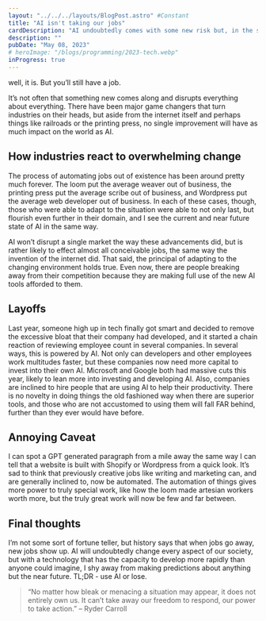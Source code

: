 ```yaml
---
layout: "../../../layouts/BlogPost.astro" #Constant
title: "AI isn't taking our jobs"
cardDescription: "AI undoubtedly comes with some new risk but, in the short term, nothing we haven't seen before."
description: ""
pubDate: "May 08, 2023"
# heroImage: "/blogs/programming/2023-tech.webp"
inProgress: true
---
```

well, it is. But you’ll still have a job.

It’s not often that something new comes along and disrupts everything about everything. There have been major game changers that turn industries on their heads, but aside from the internet itself and perhaps things like railroads or the printing press, no single improvement will have as much impact on the world as AI.

## How industries react to overwhelming change

The process of automating jobs out of existence has been around pretty much forever. The loom put the average weaver out of business, the printing press put the average scribe out of business, and Wordpress put the average web developer out of business. In each of these cases, though, those who were able to adapt to the situation were able to not only last, but flourish even further in their domain, and I see the current and near future state of AI in the same way.

AI won’t disrupt a single market the way these advancements did, but is rather likely to effect almost all conceivable jobs, the same way the invention of the internet did. That said, the principal of adapting to the changing environment holds true. Even now, there are people breaking away from their competition because they are making full use of the new AI tools afforded to them.

## Layoffs

Last year, someone high up in tech finally got smart and decided to remove the excessive bloat that their company had developed, and it started a chain reaction of reviewing employee count in several companies. In several ways, this is powered by AI. Not only can developers and other employees work multitudes faster, but these companies now need more capital to invest into their own AI. Microsoft and Google both had massive cuts this year, likely to lean more into investing and developing AI. Also, companies are inclined to hire people that are using AI to help their productivity. There is no novelty in doing things the old fashioned way when there are superior tools, and those who are not accustomed to using them will fall FAR behind, further than they ever would have before.

## Annoying Caveat

I can spot a GPT generated paragraph from a mile away the same way I can tell that a website is built with Shopify or Wordpress from a quick look. It’s sad to think that previously creative jobs like writing and marketing can, and are generally inclined to, now be automated. The automation of things gives more power to truly special work, like how the loom made artesian workers worth more, but the truly great work will now be few and far between.

## Final thoughts

I’m not some sort of fortune teller, but history says that when jobs go away, new jobs show up. AI will undoubtedly change every aspect of our society, but with a technology that has the capacity to develop more rapidly than anyone could imagine, I shy away from making predictions about anything but the near future. TL;DR - use AI or lose.

> “No matter how bleak or menacing a situation may appear, it does not entirely own us. It can’t take away our freedom to respond, our power to take action.” – Ryder Carroll
